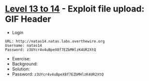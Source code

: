 # [Level 13 to 14](https://overthewire.org/wargames/natas/natas14.html) - Exploit file upload: GIF Header

- Login
```
URL: http://natas14.natas.labs.overthewire.org
Username: natas14
Password: z3UYcr4v4uBpeX8f7EZbMHlzK4UR2XtQ
```
- Exercise:
- Background:
- Solution:
- Password: `z3UYcr4v4uBpeX8f7EZbMHlzK4UR2XtQ`
